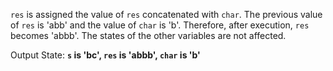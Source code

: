 `res` is assigned the value of `res` concatenated with `char`. The previous value of `res` is 'abb' and the value of `char` is 'b'. Therefore, after execution, `res` becomes 'abbb'. The states of the other variables are not affected. 

Output State: **`s` is 'bc', `res` is 'abbb', `char` is 'b'**
